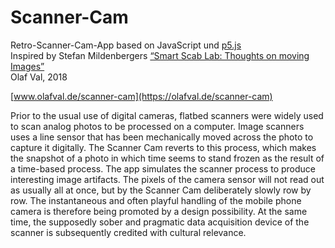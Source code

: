 # Scanner-Cam
Retro-Scanner-Cam-App based on JavaScript und [p5.js](https://p5js.org) <br>
Inspired by Stefan Mildenbergers [“Smart Scab Lab: Thoughts on moving Images”](http://www.stefanmildenberger.de/?page_id=51) <br>
Olaf Val, 2018

[www.olafval.de/scanner-cam](https://olafval.de/scanner-cam)

Prior to the usual use of digital cameras, flatbed scanners were widely used to scan analog photos to be processed on a computer. Image scanners uses a line sensor that has been mechanically moved across the photo to capture it digitally. The Scanner Cam reverts to this process, which makes the snapshot of a photo in which time seems to stand frozen as the result of a time-based process. The app simulates the scanner process to produce interesting image artifacts. The pixels of the camera sensor will not read out as usually all at once, but by the Scanner Cam deliberately slowly row by row. The instantaneous and often playful handling of the mobile phone camera is therefore being promoted by a design possibility. At the same time, the supposedly sober and pragmatic data acquisition device of the scanner is subsequently credited with cultural relevance.
